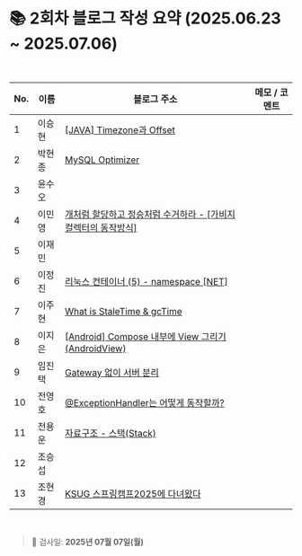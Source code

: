 # 📚 2회차 블로그 작성 요약 (2025.06.23 ~ 2025.07.06)

<br>

| No. | 이름  | 블로그 주소                                                                                                                              | 메모 / 코멘트 |
|-----|-----|-------------------------------------------------------------------------------------------------------------------------------------|----------|
| 1   | 이승현 | [[JAVA] Timezone과 Offset](https://ssddo-story.tistory.com/65)                                                                       |          |
| 2   | 박현종 | [MySQL Optimizer](https://develop-think-record.tistory.com/21)                                                                                                                                    |          |
| 3   | 윤수오 |                                                                                                                                     |          |
| 4   | 이민영 | [개처럼 할당하고 정승처럼 수거하라 - [가비지 컬렉터의 동작방식]](https://stylish-minyoung.tistory.com/210)                                                    |          |
| 5   | 이재민 |                                                                                                                                     |          |
| 6   | 이정진 | [리눅스 컨테이너 (5) - namespace [NET]](https://freshdev.tistory.com/55)                                                                   |          |
| 7   | 이주현 | [What is StaleTime & gcTime](https://jujus.gitbook.io/jutrongs-docs/my-storage/library/tanstack-query/what-is-staletime-and-gctime) |          |
| 8   | 이지은 | [[Android] Compose 내부에 View 그리기 (AndroidView)](https://ji-eeeun.tistory.com/124)
| 9   | 임진택 | [Gateway 없이 서버 분리](https://taekt.tistory.com/40)                                                                                    |          |
| 10  | 전영호 | [@ExceptionHandler는 어떻게 동작할까?](https://aplbly.tistory.com/29)                                                                       |          |
| 11  | 전용운 | [자료구조 - 스택(Stack)](https://jun-yu.tistory.com/11)                                                                                                                                   |          |
| 12  | 조승섭 |                                                                                                                                     |          |
| 13  | 조현경 | [KSUG 스프링캠프2025에 다녀왔다](https://velog.io/@edocnuyh/KSUG-%EC%8A%A4%ED%94%84%EB%A7%81%EC%BA%A0%ED%94%842025%EC%97%90-%EB%8B%A4%EB%85%80%EC%99%94%EB%8B%A4)                                                                                                                                    |          |

<br>

> 📌 검사일: **2025년 07월 07일(월)**
